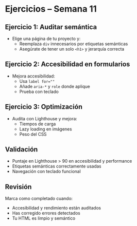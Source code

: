 # Ejercicios – Semana 11

## Ejercicio 1: Auditar semántica

- Elige una página de tu proyecto y:
  - Reemplaza `div` innecesarios por etiquetas semánticas
  - Asegúrate de tener un solo `<h1>` y jerarquía correcta

## Ejercicio 2: Accesibilidad en formularios

- Mejora accesibilidad:
  - Usa `label for=""`
  - Añade `aria-*` y `role` donde aplique
  - Prueba con teclado

## Ejercicio 3: Optimización

- Audita con Lighthouse y mejora:
  - Tiempos de carga
  - Lazy loading en imágenes
  - Peso del CSS

## Validación

- Puntaje en Lighthouse > 90 en accesibilidad y performance
- Etiquetas semánticas correctamente usadas
- Navegación con teclado funcional

## Revisión

Marca como completado cuando:
- Accesibilidad y rendimiento están auditados
- Has corregido errores detectados
- Tu HTML es limpio y semántico